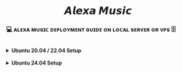 <h1 align="center"><b>𝘼𝙡𝙚𝙭𝙖 𝙈𝙪𝙨𝙞𝙘</b></h1>

### 💻 ᴀʟᴇxᴀ ᴍᴜsɪᴄ ᴅᴇᴘʟᴏʏᴍᴇɴᴛ ɢᴜɪᴅᴇ ᴏɴ ʟᴏᴄᴀʟ sᴇʀᴠᴇʀ ᴏʀ ᴠᴘs 🗄️
<br>
<details>
<summary><strong>Ubuntu 20.04 / 22.04 Setup</strong></summary>

#### 🧩 Step-by-Step Installation

**1. Update & Upgrade the System**
```bash
sudo apt-get update && sudo apt-get upgrade -y
```

**2. Install Required Packages**
```bash
sudo apt-get install python3-pip ffmpeg -y
```

**3. Upgrade pip**
```bash
sudo pip3 install -U pip
```

**4. Clone the Repository**
```bash
git clone https://github.com/uDToxin/Alexa && cd Alexa
```

**5. Install Python Requirements**
```bash
pip3 install -U -r requirements.txt
```

**6. Create `.env` File**
```bash
cp sample.env .env
```
> Now edit `.env` with your configuration variables.

**7. Edit Environment Variables**
```bash
vi .env
```
> - Press `I` to start editing.  
> - Press `Ctrl + C`, then type `:wq` to save and exit.  
> - Use `:qa` to quit without saving.

**8. Install and Start Tmux**
```bash
sudo apt install tmux && tmux
```

**9. Start the Bot**
```bash
bash start
```
</details>

<br>
<details>
<summary><strong>Ubuntu 24.04 Setup</strong></summary>

#### 🧩 Step-by-Step Installation

**1. Update & Upgrade the System**
```bash
sudo apt-get update && sudo apt-get upgrade -y
```

**2. Install Required Packages**
```bash
sudo apt-get install python3-pip ffmpeg -y
```

**3. Upgrade pip**
```bash
sudo pip3 install -U pip
```

**4. Clone the Repository**
```bash
git clone https://github.com/uDToxin/Alexa && cd Alexa
```

**5. Install Python Requirements (Ubuntu 24 specific)**
```bash
pip install -r requirements.txt --break-system-packages
```

**6. Create `.env` File**
```bash
cp sample.env .env
```
> Edit `.env` with your bot configuration.

**7. Edit Environment Variables**
```bash
vi .env
```
> - Press `I` to edit.  
> - Press `Ctrl + C`, then type `:wq` to save.  
> - Use `:qa` to quit without saving.

**8. Install and Start Tmux**
```bash
sudo apt install tmux && tmux
```

**9. Start the Bot**
```bash
bash start
```
